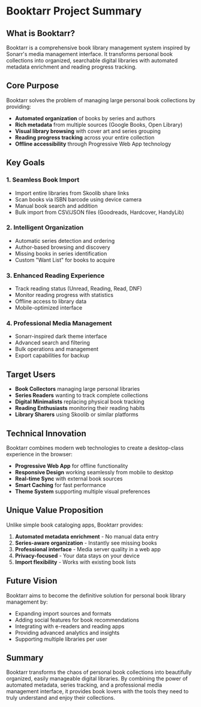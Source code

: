 # Booktarr Project Summary

## What is Booktarr?

Booktarr is a comprehensive book library management system inspired by Sonarr's media management interface. It transforms personal book collections into organized, searchable digital libraries with automated metadata enrichment and reading progress tracking.

## Core Purpose

Booktarr solves the problem of managing large personal book collections by providing:
- **Automated organization** of books by series and authors
- **Rich metadata** from multiple sources (Google Books, Open Library)
- **Visual library browsing** with cover art and series grouping
- **Reading progress tracking** across your entire collection
- **Offline accessibility** through Progressive Web App technology

## Key Goals

### 1. **Seamless Book Import**
- Import entire libraries from Skoolib share links
- Scan books via ISBN barcode using device camera
- Manual book search and addition
- Bulk import from CSV/JSON files (Goodreads, Hardcover, HandyLib)

### 2. **Intelligent Organization**
- Automatic series detection and ordering
- Author-based browsing and discovery
- Missing books in series identification
- Custom "Want List" for books to acquire

### 3. **Enhanced Reading Experience**
- Track reading status (Unread, Reading, Read, DNF)
- Monitor reading progress with statistics
- Offline access to library data
- Mobile-optimized interface

### 4. **Professional Media Management**
- Sonarr-inspired dark theme interface
- Advanced search and filtering
- Bulk operations and management
- Export capabilities for backup

## Target Users

- **Book Collectors** managing large personal libraries
- **Series Readers** wanting to track complete collections
- **Digital Minimalists** replacing physical book tracking
- **Reading Enthusiasts** monitoring their reading habits
- **Library Sharers** using Skoolib or similar platforms

## Technical Innovation

Booktarr combines modern web technologies to create a desktop-class experience in the browser:
- **Progressive Web App** for offline functionality
- **Responsive Design** working seamlessly from mobile to desktop
- **Real-time Sync** with external book sources
- **Smart Caching** for fast performance
- **Theme System** supporting multiple visual preferences

## Unique Value Proposition

Unlike simple book cataloging apps, Booktarr provides:
1. **Automated metadata enrichment** - No manual data entry
2. **Series-aware organization** - Instantly see missing books
3. **Professional interface** - Media server quality in a web app
4. **Privacy-focused** - Your data stays on your device
5. **Import flexibility** - Works with existing book lists

## Future Vision

Booktarr aims to become the definitive solution for personal book library management by:
- Expanding import sources and formats
- Adding social features for book recommendations
- Integrating with e-readers and reading apps
- Providing advanced analytics and insights
- Supporting multiple libraries per user

## Summary

Booktarr transforms the chaos of personal book collections into beautifully organized, easily manageable digital libraries. By combining the power of automated metadata, series tracking, and a professional media management interface, it provides book lovers with the tools they need to truly understand and enjoy their collections.
